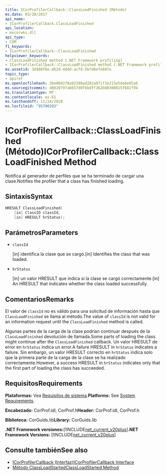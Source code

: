 ```yaml
---
title: ICorProfilerCallback::ClassLoadFinished (Método)
ms.date: 03/30/2017
api_name:
- ICorProfilerCallback.ClassLoadFinished
api_location:
- mscorwks.dll
api_type:
- COM
f1_keywords:
- ICorProfilerCallback::ClassLoadFinished
helpviewer_keywords:
- ClassLoadFinished method [.NET Framework profiling]
- ICorProfilerCallback::ClassLoadFinished method [.NET Framework profiling]
ms.assetid: 3dd80fbe-d62d-4d4d-acf8-5b7d0efe607e
topic_type:
- apiref
ms.openlocfilehash: 3be00d278a92398ad282a071f3e313e5de0e65a6
ms.sourcegitcommit: d8020797a6657d0fbbdff362b80300815f682f94
ms.translationtype: MT
ms.contentlocale: es-ES
ms.lasthandoff: 11/24/2020
ms.locfileid: "95700293"
---
```

# <a name="icorprofilercallbackclassloadfinished-method"></a><span data-ttu-id="b0afe-102">ICorProfilerCallback::ClassLoadFinished (Método)</span><span class="sxs-lookup"><span data-stu-id="b0afe-102">ICorProfilerCallback::ClassLoadFinished Method</span></span>

<span data-ttu-id="b0afe-103">Notifica al generador de perfiles que se ha terminado de cargar una clase.</span><span class="sxs-lookup"><span data-stu-id="b0afe-103">Notifies the profiler that a class has finished loading.</span></span>  
  
## <a name="syntax"></a><span data-ttu-id="b0afe-104">Sintaxis</span><span class="sxs-lookup"><span data-stu-id="b0afe-104">Syntax</span></span>  
  
```cpp  
HRESULT ClassLoadFinished(  
    [in] ClassID classId,  
    [in] HRESULT hrStatus);  
```  
  
## <a name="parameters"></a><span data-ttu-id="b0afe-105">Parámetros</span><span class="sxs-lookup"><span data-stu-id="b0afe-105">Parameters</span></span>

- `classId`

  <span data-ttu-id="b0afe-106">\[in] identifica la clase que se cargó.</span><span class="sxs-lookup"><span data-stu-id="b0afe-106">\[in] Identifies the class that was loaded.</span></span>

- `hrStatus`

  <span data-ttu-id="b0afe-107">\[in] un valor HRESULT que indica si la clase se cargó correctamente.</span><span class="sxs-lookup"><span data-stu-id="b0afe-107">\[in] An HRESULT that indicates whether the class loaded successfully.</span></span>

## <a name="remarks"></a><span data-ttu-id="b0afe-108">Comentarios</span><span class="sxs-lookup"><span data-stu-id="b0afe-108">Remarks</span></span>  

 <span data-ttu-id="b0afe-109">El valor de `classId` no es válido para una solicitud de información hasta que `ClassLoadFinished` se llama al método.</span><span class="sxs-lookup"><span data-stu-id="b0afe-109">The value of `classId` is not valid for an information request until the `ClassLoadFinished` method is called.</span></span>  
  
 <span data-ttu-id="b0afe-110">Algunas partes de la carga de la clase podrían continuar después de la `ClassLoadFinished` devolución de llamada.</span><span class="sxs-lookup"><span data-stu-id="b0afe-110">Some parts of loading the class might continue after the `ClassLoadFinished` callback.</span></span> <span data-ttu-id="b0afe-111">Un valor HRESULT de error en `hrStatus` indica un error.</span><span class="sxs-lookup"><span data-stu-id="b0afe-111">A failure HRESULT in `hrStatus` indicates a failure.</span></span> <span data-ttu-id="b0afe-112">Sin embargo, un valor HRESULT correcto en `hrStatus` indica solo que la primera parte de la carga de la clase se ha realizado correctamente.</span><span class="sxs-lookup"><span data-stu-id="b0afe-112">However, a success HRESULT in `hrStatus` indicates only that the first part of loading the class has succeeded.</span></span>  
  
## <a name="requirements"></a><span data-ttu-id="b0afe-113">Requisitos</span><span class="sxs-lookup"><span data-stu-id="b0afe-113">Requirements</span></span>  

 <span data-ttu-id="b0afe-114">**Plataformas:** Vea [Requisitos de sistema](../../get-started/system-requirements.md).</span><span class="sxs-lookup"><span data-stu-id="b0afe-114">**Platforms:** See [System Requirements](../../get-started/system-requirements.md).</span></span>  
  
 <span data-ttu-id="b0afe-115">**Encabezado:** CorProf.idl, CorProf.h</span><span class="sxs-lookup"><span data-stu-id="b0afe-115">**Header:** CorProf.idl, CorProf.h</span></span>  
  
 <span data-ttu-id="b0afe-116">**Biblioteca:** CorGuids.lib</span><span class="sxs-lookup"><span data-stu-id="b0afe-116">**Library:** CorGuids.lib</span></span>  
  
 <span data-ttu-id="b0afe-117">**.NET Framework versiones:**[!INCLUDE[net_current_v20plus](../../../../includes/net-current-v20plus-md.md)]</span><span class="sxs-lookup"><span data-stu-id="b0afe-117">**.NET Framework Versions:** [!INCLUDE[net_current_v20plus](../../../../includes/net-current-v20plus-md.md)]</span></span>  
  
## <a name="see-also"></a><span data-ttu-id="b0afe-118">Consulte también</span><span class="sxs-lookup"><span data-stu-id="b0afe-118">See also</span></span>

- [<span data-ttu-id="b0afe-119">ICorProfilerCallback (Interfaz)</span><span class="sxs-lookup"><span data-stu-id="b0afe-119">ICorProfilerCallback Interface</span></span>](icorprofilercallback-interface.md)
- [<span data-ttu-id="b0afe-120">Método ClassLoadStarted</span><span class="sxs-lookup"><span data-stu-id="b0afe-120">ClassLoadStarted Method</span></span>](icorprofilercallback-classloadstarted-method.md)
